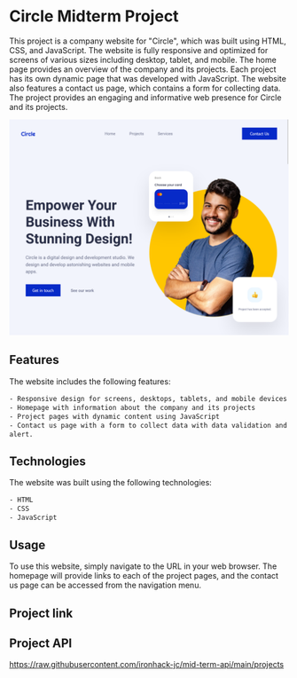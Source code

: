 # Circle Midterm Project

This project is a company website for "Circle", which was built using HTML, CSS, and JavaScript. The website is fully responsive and optimized for screens of various sizes including desktop, tablet, and mobile. The home page provides an overview of the company and its projects. Each project has its own dynamic page that was developed with JavaScript. The website also features a contact us page, which contains a form for collecting data. The project provides an engaging and informative web presence for Circle and its projects.

![Circle home page](/img/circle-home-page.png)

## Features

The website includes the following features:

    - Responsive design for screens, desktops, tablets, and mobile devices
    - Homepage with information about the company and its projects
    - Project pages with dynamic content using JavaScript
    - Contact us page with a form to collect data with data validation and alert.

## Technologies

The website was built using the following technologies:

    - HTML
    - CSS
    - JavaScript

## Usage

To use this website, simply navigate to the URL in your web browser. The homepage will provide links to each of the project pages, and the contact us page can be accessed from the navigation menu.

## Project link



## Project API

https://raw.githubusercontent.com/ironhack-jc/mid-term-api/main/projects